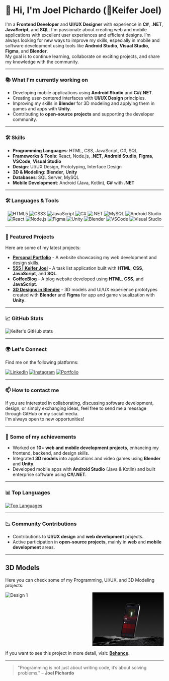# 👋 Hi, I'm **Joel Pichardo** (🦇Keifer Joel)

I'm a **Frontend Developer** and **UI/UX Designer** with experience in **C#**, **.NET**, **JavaScript**, and **SQL**. I'm passionate about creating web and mobile applications with excellent user experiences and efficient designs. I’m always looking for new ways to improve my skills, especially in mobile and software development using tools like **Android Studio**, **Visual Studio**, **Figma**, and **Blender**.  
My goal is to continue learning, collaborate on exciting projects, and share my knowledge with the community.

---

### 📚 **What I'm currently working on**
- Developing mobile applications using **Android Studio** and **C#/.NET**.
- Creating user-centered interfaces with **UI/UX Design** principles.
- Improving my skills in **Blender** for 3D modeling and applying them in games and apps with **Unity**.
- Contributing to **open-source projects** and supporting the developer community.

---

### 🛠️ **Skills**
- **Programming Languages**: HTML, CSS, JavaScript, C#, SQL
- **Frameworks & Tools**: React, Node.js, **.NET**, **Android Studio**, **Figma**, **VSCode**, **Visual Studio**
- **Design**: UI/UX Design, Prototyping, Interface Design
- **3D & Modeling**: **Blender**, **Unity**
- **Databases**: SQL Server, MySQL
- **Mobile Development**: Android (Java, Kotlin), **C#** with **.NET**

---

### 🛠️ Languages & Tools

<p align="center">
  <img src="https://cdn.jsdelivr.net/gh/devicons/devicon/icons/html5/html5-original.svg" alt="HTML5" width="40" height="40"/>
  <img src="https://cdn.jsdelivr.net/gh/devicons/devicon/icons/css3/css3-original.svg" alt="CSS3" width="40" height="40"/>
  <img src="https://cdn.jsdelivr.net/gh/devicons/devicon/icons/javascript/javascript-original.svg" alt="JavaScript" width="40" height="40"/>
  <img src="https://cdn.jsdelivr.net/gh/devicons/devicon/icons/csharp/csharp-original.svg" alt="C#" width="40" height="40"/>
  <img src="https://cdn.jsdelivr.net/gh/devicons/devicon/icons/dot-net/dot-net-original.svg" alt=".NET" width="40" height="40"/>
  <img src="https://cdn.jsdelivr.net/gh/devicons/devicon/icons/mysql/mysql-original.svg" alt="MySQL" width="40" height="40"/>
  <img src="https://cdn.jsdelivr.net/gh/devicons/devicon/icons/androidstudio/androidstudio-original.svg" alt="Android Studio" width="40" height="40"/>
  <img src="https://cdn.jsdelivr.net/gh/devicons/devicon/icons/react/react-original.svg" alt="React" width="40" height="40"/>
  <img src="https://cdn.jsdelivr.net/gh/devicons/devicon/icons/nodejs/nodejs-original.svg" alt="Node.js" width="40" height="40"/>
  <img src="https://cdn.jsdelivr.net/gh/devicons/devicon/icons/figma/figma-original.svg" alt="Figma" width="40" height="40"/>
  <img src="https://cdn.jsdelivr.net/gh/devicons/devicon/icons/unity/unity-original.svg" alt="Unity" width="40" height="40"/>
  <img src="https://cdn.jsdelivr.net/gh/devicons/devicon/icons/blender/blender-original.svg" alt="Blender" width="40" height="40"/>
  <img src="https://cdn.jsdelivr.net/gh/devicons/devicon/icons/vscode/vscode-original.svg" alt="VSCode" width="40" height="40"/>
  <img src="https://cdn.jsdelivr.net/gh/devicons/devicon/icons/visualstudio/visualstudio-plain.svg" alt="Visual Studio" width="40" height="40"/>
</p>

---

### 🚀 **Featured Projects**
Here are some of my latest projects:

- [**Personal Portfolio**](https://keiferjoel.github.io/Joel-Pichardo-Portfolio/) - A website showcasing my web development and design skills.
- [**555 | Keifer Joel**](https://keiferjoel.wuaze.com/) - A task list application built with **HTML**, **CSS**, **JavaScript**, and **SQL**.
- [**CoffeeBlog**](https://github.com/KeiferJoel/CoffeeBlog) - A blog website developed using **HTML**, **CSS**, and **JavaScript**.
- [**3D Designs in Blender**](https://www.behance.net/joelitojt) - 3D models and UI/UX experience prototypes created with **Blender** and **Figma** for app and game visualization with **Unity**.

---

### 📈 **GitHub Stats**

![Keifer's GitHub stats](https://github-readme-stats.vercel.app/api?username=KeiferJoel&show_icons=true&hide_title=true&count_private=true&theme=dark)

---

### 🌍 **Let's Connect**

Find me on the following platforms:

[![LinkedIn](https://img.shields.io/badge/LinkedIn-0077B5?style=for-the-badge&logo=linkedin&logoColor=white)](https://www.linkedin.com/in/joel-pichardo/)
[![Instagram](https://img.shields.io/badge/Instagram-E4405F?style=for-the-badge&logo=instagram&logoColor=white)](https://www.instagram.com/createdbykeifer/)
[![Portfolio](https://img.shields.io/badge/Portfolio-000000?style=for-the-badge&logo=github&logoColor=white)](https://keiferjoel.github.io/Joel-Pichardo-Portfolio/)

---

### 📫 **How to contact me**
If you are interested in collaborating, discussing software development, design, or simply exchanging ideas, feel free to send me a message through GitHub or my social media.  
I'm always open to new opportunities!

---

### 📝 **Some of my achievements**
- Worked on **10+ web and mobile development projects**, enhancing my frontend, backend, and design skills.
- Integrated **3D models** into applications and video games using **Blender** and **Unity**.
- Developed mobile apps with **Android Studio** (Java & Kotlin) and built enterprise software using **C#/.NET**.

---

### 📊 **Top Languages**

[![Top Languages](https://github-readme-stats.vercel.app/api/top-langs/?username=KeiferJoel&layout=compact&theme=dark)](https://github.com/KeiferJoel)

---

### 📉 **Community Contributions**
- Contributions to **UI/UX design** and **web development** projects.
- Active participation in **open-source projects**, mainly in **web** and **mobile development** areas.

---

## 3D Models

Here you can check some of my Programming, UI/UX, and 3D Modeling projects:

<div style="display: flex; justify-content: space-around;">
  <img src="/media/app design createdbyk.png" alt="Design 1" style="width: 45%; margin-right: 5%;">
  <img src="/media/app2 design createdbyk.png" alt="Design 2" style="width: 45%; margin-left: 5%;">
</div>

If you want to see this project in more detail, visit: **[Behance](https://www.behance.net/gallery/216372631/K-Player-Concept-UIUX-Design-App-Design)**.

---

> "Programming is not just about writing code, it’s about solving problems." – **Joel Pichardo**
